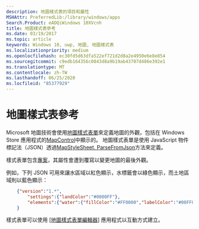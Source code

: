 ```yaml
---
description: 地圖樣式表的項目和屬性
MSHAttr: PreferredLib:/library/windows/apps
Search.Product: eADQiWindows 10XVcnh
title: 地圖樣式表參考
ms.date: 03/19/2017
ms.topic: article
keywords: Windows 10, uwp, 地圖, 地圖樣式表
ms.localizationpriority: medium
ms.openlocfilehash: ec30fd5d63dfa522ef721d2d8a2e4950e6e8e854
ms.sourcegitcommit: c9edb164356c0843d8a9b19ab43707d486e392e1
ms.translationtype: MT
ms.contentlocale: zh-TW
ms.lasthandoff: 06/25/2020
ms.locfileid: "85377929"
---
```

# <a name="map-style-sheet-reference"></a>地圖樣式表參考

Microsoft 地圖技術會使用[地圖樣式表單](https://docs.microsoft.com/BingMaps/styling/map-style-sheets)來定義地圖的外觀，包括在 Windows Store 應用程式的[MapControl](https://docs.microsoft.com/uwp/api/windows.ui.xaml.controls.maps.mapcontrol)中顯示的。  地圖樣式表單是使用 JavaScript 物件標記法（JSON）透過[MapStyleSheet. ParseFromJson](https://docs.microsoft.com/uwp/api/windows.ui.xaml.controls.maps.mapstylesheet.parsefromjson#Windows_UI_Xaml_Controls_Maps_MapStyleSheet_ParseFromJson_System_String_)方法來定義。

樣式表單包含[專案](https://docs.microsoft.com/BingMaps/styling/map-style-sheet-entries)，其屬性會遭到覆寫以變更地圖的最後外觀。

例如，下列 JSON 可用來讓水區域以紅色顯示，水標籤會以綠色顯示，而土地區域則以藍色顯示：

```json
    {"version":"1.*",
        "settings":{"landColor":"#0000FF"},
        "elements":{"water":{"fillColor":"#FF0000","labelColor":"#00FF00"}}
    }
```

樣式表單可以使用 [[地圖樣式表單編輯器](https://www.microsoft.com/p/map-style-sheet-editor/9nbhtcjt72ft)] 應用程式以互動方式建立。
